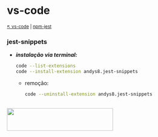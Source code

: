 # vs-code

<sub>[:arrow_upper_left: vs-code](readme.md) \| [npm-jest](../../../npm/testes/jest/readme.md)<sub>

###  jest-snippets

- ***instalação via terminal:***
    ```bash
    code --list-extensions
    code --install-extension andys8.jest-snippets
    ```
    - remoção:
        ```bash
        code --uninstall-extension andys8.jest-snippets
        ```
<sup></sup>
---
<image src="../../../imgs/ts-ext-jestcodesnipperts.PNG" height="60" width="280"/>